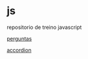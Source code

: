 # js

repositorio de treino javascript


<a href="https://erick100-code.github.io/js/meus_ex/ex001/html/index.html">perguntas</a>

<a href="https://erick100-code.github.io/js/meus_ex/ex002/index.html">accordion</a>